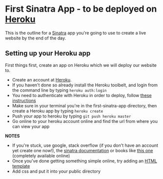 # First Sinatra App - to be deployed on [Heroku](http://heroku.com)

This is the outline for a [Sinatra](http://www.sinatrarb.com/) app you're going to use to create a live website by the end of the day.

## Setting up your Heroku app

First things first, create an app on Heroku which we will deploy our website to.

* Create an account at [Heroku](http://heroku.com/signup).
* If you haven't done so already install the Heroku toolbelt, and login from the command line by typing `heroku auth:login`
* You need to authenticate with Heroku in order to deploy, follow [these instructions](https://devcenter.heroku.com/articles/keys)
* Make sure in your terminal you're in the first-sinatra-app directory, then create a Heroku app by typing `heroku create`
* Push your app to heroku by typing `git push heroku master`
* Go online to your heroku account online and find the url from where you can view your app

**NOTES**

* If you're stuck, use google, stack overflow (if you don't have an account yet create one now!), the [sinatra documentation](http://www.sinatrarb.com/intro.html) or books like [this one](http://sinatra-book.gittr.com/) (completely available online)
* Once you've done getting something simple online, try adding an [HTML template](http://sinatra-book.gittr.com/#templates)
* Add css and put it into your public directory